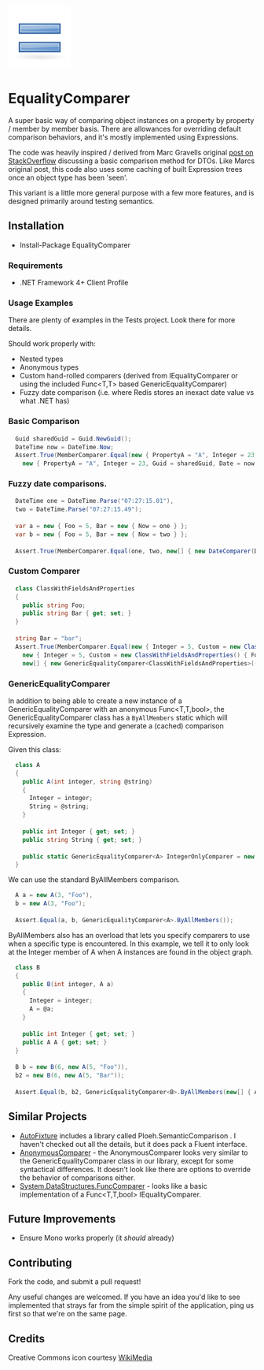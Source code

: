 ![Logo](https://github.com/EastPoint/EqualityComparer/raw/master/logo-128.png)

# EqualityComparer
A super basic way of comparing object instances on a property by property / member by member basis.  There are allowances for overriding default comparison behaviors, and it's mostly implemented using Expressions.

The code was heavily inspired / derived from Marc Gravells original [post on StackOverflow](http://stackoverflow.com/questions/986572/hows-to-quick-check-if-data-transfer-two-objects-have-equal-properties-in-c) discussing a basic comparison method for DTOs.  Like Marcs original post, this code also uses some caching of built Expression trees once an object type has been 'seen'.

This variant is a little more general purpose with a few more features, and is designed primarily around testing semantics.

## Installation

* Install-Package EqualityComparer

### Requirements

* .NET Framework 4+ Client Profile

### Usage Examples

There are plenty of examples in the Tests project.  Look there for more details.

Should work properly with:

* Nested types
* Anonymous types
* Custom hand-rolled comparers (derived from IEqualityComparer or using the included Func<T,T> based GenericEqualityComparer)
* Fuzzy date comparison (i.e. where Redis stores an inexact date value vs what .NET has)

### Basic Comparison
```csharp
  Guid sharedGuid = Guid.NewGuid();
  DateTime now = DateTime.Now;
  Assert.True(MemberComparer.Equal(new { PropertyA = "A", Integer = 23, Guid = sharedGuid, Date = now },
    new { PropertyA = "A", Integer = 23, Guid = sharedGuid, Date = now }));
```

### Fuzzy date comparisons.

```csharp
  DateTime one = DateTime.Parse("07:27:15.01"),
  two = DateTime.Parse("07:27:15.49");

  var a = new { Foo = 5, Bar = new { Now = one } };
  var b = new { Foo = 5, Bar = new { Now = two } };

  Assert.True(MemberComparer.Equal(one, two, new[] { new DateComparer(DateComparisonType.TruncatedToSecond) }));
```

### Custom Comparer

```csharp
  class ClassWithFieldsAndProperties
  {
    public string Foo;
    public string Bar { get; set; }
  }

  string Bar = "bar";
  Assert.True(MemberComparer.Equal(new { Integer = 5, Custom = new ClassWithFieldsAndProperties() { Foo = "456", Bar = Bar } },
    new { Integer = 5, Custom = new ClassWithFieldsAndProperties() { Foo = "4567", Bar = Bar } },
    new[] { new GenericEqualityComparer<ClassWithFieldsAndProperties>((a, b) => a.Bar == b.Bar) }));
```

### GenericEqualityComparer

In addition to being able to create a new instance of a GenericEqualityComparer<T> with an anonymous Func<T,T,bool>, the GenericEqualityComparer class has a ```ByAllMembers``` static
which will recursively examine the type and generate a (cached) comparison Expression.

Given this class:

```csharp
  class A
  {
    public A(int integer, string @string)
    {
      Integer = integer;
      String = @string;
    }

    public int Integer { get; set; }
    public string String { get; set; }

    public static GenericEqualityComparer<A> IntegerOnlyComparer = new GenericEqualityComparer<A>((a1, a2) => a1.Integer == a2.Integer);
  }
```

We can use the standard ByAllMembers comparison.

```csharp
  A a = new A(3, "Foo"),
  b = new A(3, "Foo");

  Assert.Equal(a, b, GenericEqualityComparer<A>.ByAllMembers());
```

ByAllMembers also has an overload that lets you specify comparers to use when a specific type is encountered.  In this example, we tell it to only look at the Integer member of A when A instances are found in the object graph.

```csharp
  class B
  {
    public B(int integer, A a)
    {
      Integer = integer;
      A = @a;
    }

    public int Integer { get; set; }
    public A A { get; set; }
  }

  B b = new B(6, new A(5, "Foo")),
  b2 = new B(6, new A(5, "Bar"));

  Assert.Equal(b, b2, GenericEqualityComparer<B>.ByAllMembers(new[] { A.IntegerOnlyComparer }));
```

## Similar Projects

* [AutoFixture](http://autofixture.codeplex.com/) includes a library called Ploeh.SemanticComparison .  I haven't checked out all the details, but it does pack a Fluent interface.
* [AnonymousComparer](http://linqcomparer.codeplex.com/) - the AnonymousComparer looks very similar to the GenericEqualityComparer class in our library, except for some syntactical differences.  It doesn't look like there are options to override the behavior of comparisons either.
* [System.DataStructures.FuncComparer](http://adjunct.codeplex.com/) - looks like a basic implementation of a Func<T,T,bool> IEqualityComparer.

## Future Improvements

* Ensure Mono works properly (it *should* already)

## Contributing

Fork the code, and submit a pull request!

Any useful changes are welcomed.  If you have an idea you'd like to see implemented that strays far from the simple spirit of the application, ping us first so that we're on the same page.

## Credits

Creative Commons icon courtesy [WikiMedia](http://commons.wikimedia.org/wiki/File:Emblem-equal.svg)
